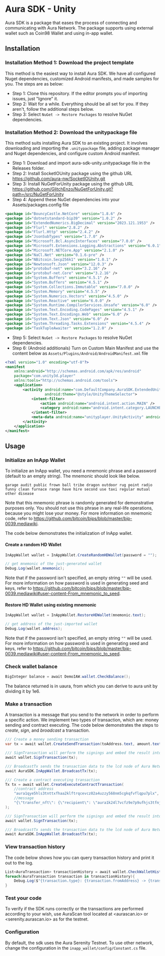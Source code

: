 # Aura SDK - Unity

Aura SDK is a package that eases the process of connecting and communicating with Aura Network. The package supports using external wallet such as Coin98 Wallet and using in-app wallet.

## Installation

### Installation Method 1: Download the project template

This method is the easiest way to install Aura SDK. We have all configured Nuget dependencies, customized Android manifests, and made samples for you. The steps are as below:

- Step 1: Clone this repository. If the editor prompts you of importing issues, just "Ignore" it.
- Step 2: Wait for a while. Everything should be all set for you. If they aren't, follow the additional steps below.
- Step 3: Select ```NuGet -> Restore Packages``` to resolve NuGet dependencies.

### Installation Method 2: Download the unitypackage file

This method suits installing Aura SDK to an existing project. It involves downloading and importing the ```.unitypackage``` file, adding package manager and Nuget dependencies, and configure custom Android manifest.

- Step 1: Download and import aura-sdk-unity.unitypackage file in the Releases folder.
- Step 2: Install SocketIOUnity package using the github URL <https://github.com/aura-nw/SocketIOUnity.git>
- Step 3: Install NuGetForUnity package using the github URL <https://github.com/GlitchEnzo/NuGetForUnity.git?path=/src/NuGetForUnity>
- Step 4: Append these NuGet dependencies into your Assets/packages.config file

```xml
<package id="BouncyCastle.NetCore" version="1.8.6" />
<package id="dotnetstandard-bip39" version="1.0.2" />
<package id="ExtendedNumerics.BigDecimal" version="2023.121.1953" />
<package id="Flurl" version="2.8.2" />
<package id="Flurl.Http" version="2.4.2" />
<package id="JsonSubTypes" version="1.7.0" />
<package id="Microsoft.Bcl.AsyncInterfaces" version="7.0.0" />
<package id="Microsoft.Extensions.Logging.Abstractions" version="6.0.1" />
<package id="Microsoft.NETCore.App" version="2.1.0" />
<package id="NaCl.Net" version="0.1.6-pre" />
<package id="NBitcoin.Secp256k1" version="1.0.1" />
<package id="Newtonsoft.Json" version="12.0.3" />
<package id="protobuf-net" version="3.2.16" />
<package id="protobuf-net.Core" version="3.2.16" />
<package id="System.Buffers" version="4.5.1" />
<package id="System.Buffers" version="4.5.1" />
<package id="System.Collections.Immutable" version="7.0.0" />
<package id="System.Memory" version="4.5.5" />
<package id="System.Numerics.Vectors" version="4.5.0" />
<package id="System.Reactive" version="6.0.0" />
<package id="System.Runtime.CompilerServices.Unsafe" version="6.0" />
<package id="System.Text.Encoding.CodePages" version="4.5.1" />
<package id="System.Text.Encodings.Web" version="6.0" />
<package id="System.Text.Json" version="6.0" />
<package id="System.Threading.Tasks.Extensions" version="4.5.4" />
<package id="TaskTupleAwaiter" version="1.2.0" />
```

- Step 5: Select ```NuGet -> Restore Packages``` to resolve NuGet dependencies.
- Step 6: (Android additionals) Turn on Custom Main Manifest and use the content below as ```Assets/Plugins/Android/AndroidManifest.xml``` file

```xml
<?xml version="1.0" encoding="utf-8"?>
<manifest
    xmlns:android="http://schemas.android.com/apk/res/android"
    package="com.unity3d.player"
    xmlns:tools="http://schemas.android.com/tools">
    <application>
        <activity android:name="com.DefaultCompany.AuraSDK.ExtendedUnityPlayer"
                  android:theme="@style/UnityThemeSelector">
            <intent-filter>
                <action android:name="android.intent.action.MAIN" />
                <category android:name="android.intent.category.LAUNCHER" />
            </intent-filter>
            <meta-data android:name="unityplayer.UnityActivity" android:value="true" />
        </activity>
    </application>
</manifest>
```

## Usage

### Initialize an InApp Wallet

To initialize an InApp wallet, you need a mnemonic phrase and a password (default to an empty string). The mnemonic should look like below.

```plain
garage audit public frown ball tribe dragon outdoor rug point radio funny clean furnace range have hire second use taxi regular mutual other disease
```

Note that this mnemonic phrase is randomly generated for demonstrative purposes only. You should not use this phrase in any real-life operations, because you might lose your money.
For more information on mnemonic code, refer to <https://github.com/bitcoin/bips/blob/master/bip-0039.mediawiki>.

The code below demonstrates the initialization of InApp wallet.

#### Create a random HD Wallet

```csharp
InAppWallet wallet = InAppWallet.CreateRandomHDWallet(password = "");

// get mnemonic of the just-generated wallet
Debug.Log(wallet.mnemonic);
```

Note that if the password isn't specified, an empty string ```""``` will be used.
For more information on how password is used in generating seed and keys, refer to <https://github.com/bitcoin/bips/blob/master/bip-0039.mediawiki#user-content-From_mnemonic_to_seed>.

#### Restore HD Wallet using existing mnemonic

```csharp
InAppWallet wallet = InAppWallet.RestoreHDWallet(mnemonic.text);

// get address of the just-imported wallet
Debug.Log(wallet.address);
```

Note that if the password isn't specified, an empty string ```""``` will be used.
For more information on how password is used in generating seed and keys, refer to <https://github.com/bitcoin/bips/blob/master/bip-0039.mediawiki#user-content-From_mnemonic_to_seed>.

### Check wallet balance

```csharp
BigInteger balance = await DemoIAW.wallet.CheckBalance();
```

The balance returned is in uaura, from which you can derive to aura unit by dividing it by 1e6.

### Make a transaction

A transaction is a message that you send to the network in order to perform a specific action. We implement two types of transaction, which are: money sending and contract executing. The code below demonstrates the steps to *create*, *sign*, and *broadcast* a transaction.

```csharp
/// Create a money sending transaction
var tx = await wallet.CreateSendTransaction(toAddress.text, amount.text);

/// SignTransaction will perform the signings and embed the result into the existing tx variable.
await wallet.SignTransaction(tx);

/// BroadcastTx sends the transaction data to the lcd node of Aura Network and returns the http response, from which you can parse the transaction details.
await AuraSDK.InAppWallet.BroadcastTx(tx);
```

```csharp
/// Create a contract executing transaction
Tx tx = await wallet.CreateExecuteContractTransaction(
    //contract address
    "aura1qye5hls3tnttxfhaa2klftrqcevcz02a4uzzy568nm5cgkqfvflqpu7plx",
    //message
    "{\"transfer_nft\": {\"recipient\": \"aura1k24l7vcfz9e7p9ufhjs3tfnjxwu43h8quq4glv\",\"token_id\": \"2\"}}"
);

/// SignTransaction will perform the signings and embed the result into the existing tx variable.
await wallet.SignTransaction(tx);

/// BroadcastTx sends the transaction data to the lcd node of Aura Network and returns the http response, from which you can parse the transaction details.
await AuraSDK.InAppWallet.BroadcastTx(tx);
```

### View transaction history

The code below shows how you can query transaction history and print it out to the log.

```csharp
List<AuraTransaction> transactionHistory = await wallet.CheckWalletHistory();
foreach(AuraTransaction transaction in transactionHistory){
    Debug.Log($"{transaction.type}: {transaction.fromAddress} -> {transaction.toAddress} {transaction.amount} uaura\n");
}
```

### Test your code

To verify if the SDK runs correctly or the transactions are performed according to your wish, use AuraScan tool located at <aurascan.io> or <serenity.aurascan.io> as for the testnet.

### Configuration
By default, the sdk uses the Aura Serenity Testnet. To use other network, change the configuration in the ```inapp_wallet/config/Constant.cs``` file.